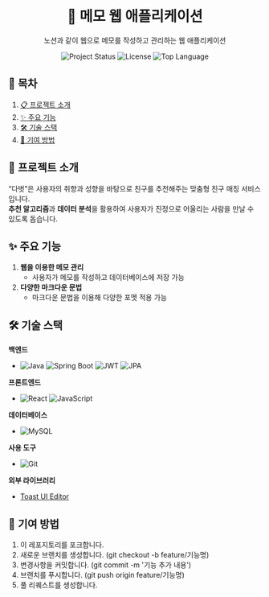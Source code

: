 <div align='center'>
   
   # 📝 메모 웹 애플리케이션
   노션과 같이 웹으로 메모를 작성하고 관리하는 웹 애플리케이션
   
  <img src="https://img.shields.io/badge/status-active-brightgreen" alt="Project Status">
  <img src="https://img.shields.io/badge/license-MIT-blue" alt="License">
  <img src="https://img.shields.io/github/languages/top/LSH-1082/memoProject" alt="Top Language">

   
</div>


## 📖 목차
1. [📋 프로젝트 소개](#-프로젝트-소개)
2. [✨ 주요 기능](#-주요-기능)
3. [🛠️ 기술 스택](#%EF%B8%8F-기술-스택)
4. [🤝 기여 방법](#-기여-방법)


## 📝 프로젝트 소개

“다벗”은 사용자의 취향과 성향을 바탕으로 친구를 추천해주는 맞춤형 친구 매칭 서비스입니다.  
**추천 알고리즘**과 **데이터 분석**을 활용하여 사용자가 진정으로 어울리는 사람을 만날 수 있도록 돕습니다.

## ✨ 주요 기능

1. **웹을 이용한 메모 관리**  
   - 사용자가 메모를 작성하고 데이터베이스에 저장 가능  
2. **다양한 마크다운 문법**  
   - 마크다운 문법을 이용해 다양한 포멧 적용 가능  


## 🛠️ 기술 스택


**백엔드**
- ![Java](https://img.shields.io/badge/Java-007396?style=flat-square&logo=java&logoColor=white)
![Spring Boot](https://img.shields.io/badge/Spring%20Boot-6DB33F?style=flat-square&logo=springboot&logoColor=white)
![JWT](https://img.shields.io/badge/JWT-000000?style=flat-square&logo=jsonwebtokens&logoColor=white)
![JPA](https://img.shields.io/badge/JPA-6DB33F?style=flat-square&logo=hibernate&logoColor=white)

**프론트엔드**
- ![React](https://img.shields.io/badge/React-61DAFB?style=flat-square&logo=react&logoColor=black)
![JavaScript](https://img.shields.io/badge/JavaScript-F7DF1E?style=flat-square&logo=javascript&logoColor=black) 

**데이터베이스**
- ![MySQL](https://img.shields.io/badge/MySQL-4479A1?style=flat-square&logo=mysql&logoColor=white)

**사용 도구**
- ![Git](https://img.shields.io/badge/Git-F05032?style=flat-square&logo=git&logoColor=white)

**외부 라이브러리**
- [Toast UI Editor](https://ui.toast.com/tui-editor)

## 🤝 기여 방법

1. 이 레포지토리를 포크합니다.
2. 새로운 브랜치를 생성합니다. (git checkout -b feature/기능명)
3. 변경사항을 커밋합니다. (git commit -m '기능 추가 내용')
4. 브랜치를 푸시합니다. (git push origin feature/기능명)
5. 풀 리퀘스트를 생성합니다.
